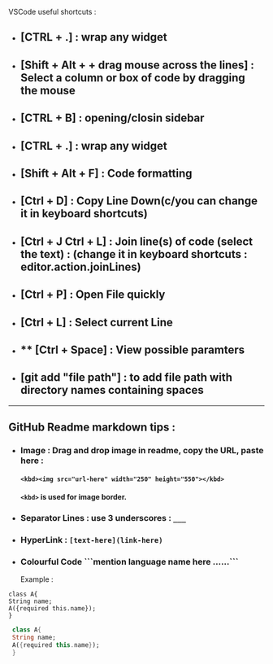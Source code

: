 VSCode useful shortcuts :

- ## [CTRL + .] : wrap any widget 
- ## [Shift + Alt + + drag mouse across the lines] : Select a column or box of code by dragging the mouse
- ## [CTRL + B] : opening/closin sidebar
- ## [CTRL + .] : wrap any widget 
- ## [Shift + Alt + F] : Code formatting
- ## [Ctrl + D] : Copy Line Down(c/you can change it in keyboard shortcuts)
- ## [Ctrl + J Ctrl + L] : Join line(s) of code (select the text) : (change it in keyboard shortcuts : editor.action.joinLines) 
- ## [Ctrl + P] : Open File quickly
- ## [Ctrl + L] : Select current Line
- ## ** [Ctrl + Space] : View possible paramters
- ## [git add "file path"] : to add file path with directory names containing spaces

___
## GitHub Readme markdown tips :

- ### Image : Drag and drop image in readme, copy the URL, paste here : 
  #### ```<kbd><img src="url-here" width="250" height="550"></kbd>``` 
  #### ```<kbd>``` is used for image border.
- ### Separator Lines : use 3 underscores : ```___```
- ### HyperLink : ```[text-here](link-here)``` 
- ### Colourful Code \```mention language name here   ......\```
  Example : 
  
 ```
 class A{
 String name;
 A({required this.name});
 }
 ```
```dart
 class A{
 String name;
 A({required this.name});
 }
 ```
